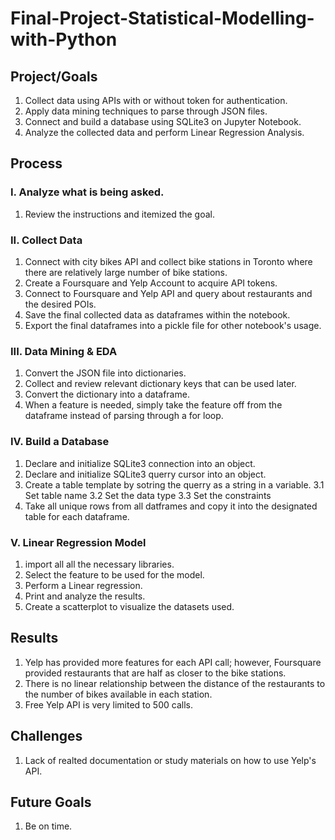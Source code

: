 # Final-Project-Statistical-Modelling-with-Python

## Project/Goals
1. Collect data using APIs with or without token for authentication.
2. Apply data mining techniques to parse through JSON files.
3. Connect and build a database using SQLite3 on Jupyter Notebook.
4. Analyze the collected data and perform Linear Regression Analysis.

## Process
### I. Analyze what is being asked.
1. Review the instructions and itemized the goal.
   
### II. Collect Data
1. Connect with city bikes API and collect bike stations in Toronto where there are relatively large number of bike stations.
2. Create a Foursquare and Yelp Account to acquire API tokens.
3. Connect to Foursquare and Yelp API and query about restaurants and the desired POIs.
4. Save the final collected data as dataframes within the notebook.
5. Export the final dataframes into a pickle file for other notebook's usage.
   
### III. Data Mining & EDA
1. Convert the JSON file into dictionaries.
2. Collect and review relevant dictionary keys that can be used later.
3. Convert the dictionary into a dataframe.
4. When a feature is needed, simply take the feature off from the dataframe instead of parsing through a for loop.
   
### IV. Build a Database
1. Declare and initialize SQLite3 connection into an object.
2. Declare and initialize SQLite3 querry cursor into an object.
3. Create a table template by sotring the querry as a string in a variable.
   3.1 Set table name
   3.2 Set the data type
   3.3 Set the constraints
4. Take all unique rows from all datframes and copy it into the designated table for each dataframe.
   
### V. Linear Regression Model
1. import all all the necessary libraries.
2. Select the feature to be used for the model.
3. Perform a Linear regression.
4. Print and analyze the results.
5. Create a scatterplot to visualize the datasets used.

## Results
1. Yelp has provided more features for each API call; however, Foursquare provided restaurants that are half as closer to the bike stations.
2. There is no linear relationship between the distance of the restaurants to the number of bikes available in each station.
3. Free Yelp API is very limited to 500 calls.
   
## Challenges 
1. Lack of realted documentation or study materials on how to use Yelp's API.

## Future Goals
1. Be on time.

